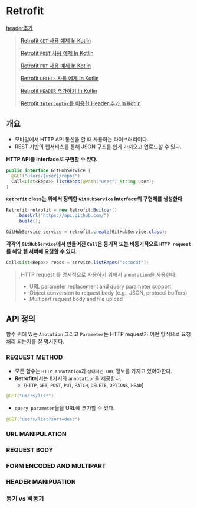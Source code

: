# Retrofit
[header추가](https://velog.io/@dabin/%EC%95%88%EB%93%9C%EB%A1%9C%EC%9D%B4%EB%93%9CRetrofit)

> [Retrofit ``GET`` 사용 예제 In Kotlin](https://devgeek.tistory.com/)
> 
> [Retrofit ``POST`` 사용 예제 In Kotlin](https://devgeek.tistory.com/)
> 
> [Retrofit ``PUT`` 사용 예제 In Kotlin](https://devgeek.tistory.com/)
> 
> [Retrofit ``DELETE`` 사용 예제 In Kotlin](https://devgeek.tistory.com/)
> 
> [Retrofit ``HEADER`` 추가하기 In Kotlin](https://devgeek.tistory.com/)
> 
> [Retrofit ``Interceptor``를 이용한 Header 추가 In Kotlin](https://devgeek.tistory.com/)

## 개요
<p>


- 모바일에서 HTTP API 통신을 할 때 사용하는 라이브러리이다.
- REST 기반의 웹서비스를 통해 JSON 구조를 쉽게 가져오고 업로드할 수 있다.

</p> 

<p>

<strong>HTTP API를 Interface로 구현할 수 있다.</strong>
``` java
public interface GitHubService {
  @GET("users/{user}/repos")
  Call<List<Repo>> listRepos(@Path("user") String user);
}
```
</p>
<p>

<strong>``Retrofit`` class는 위에서 정의한 ``GitHubService`` Interface의 구현체를 생성한다.</strong>
``` java
Retrofit retrofit = new Retrofit.Builder()
    .baseUrl("https://api.github.com/")
    .build();

GitHubService service = retrofit.create(GitHubService.class);
```

</p>
<p>

<strong>각각의 ``GitHubService``에서 만들어진 ``Call``은 동기적 또는 비동기적으로 ``HTTP request``를 해당 웹 서버에 요청할 수 있다.</strong>
``` java
Call<List<Repo>> repos = service.listRepos("octocat");
```

</p>
<p>

>HTTP request 를 명시적으로 사용하기 위해서 ``annotation``을 사용한다.
> -   URL parameter replacement and query parameter support
>-   Object conversion to request body (e.g., JSON, protocol buffers)
>-   Multipart request body and file upload


</p>

## API 정의
<p>

함수 위에 있는 ``Anotation`` 그리고 ``Parameter``는 HTTP request가 어떤 방식으로 요청 처리 되는지를 잘 명시한다. 

</p>

### REQUEST METHOD
<p>

- 모든 함수는 ``HTTP annotation``과 ``상대적인 URL`` 정보를 가지고 있어야한다.
- <strong>Retrofit</strong>에서는 8가지의 ``annotation``을 제공한다.
	- {``HTTP``,  ``GET``, ``POST``, ``PUT``, ``PATCH``, ``DELETE``, ``OPTIONS``, ``HEAD``}
``` java
@GET("users/list")
```

- ``query parameter``들을 URL에 추가할 수 있다.
``` java
@GET("users/list?sort=desc")
``` 

</p>

### URL MANIPULATION

### REQUEST BODY

### FORM ENCODED AND MULTIPART

### HEADER MANIPUATION

### 동기 vs 비동기


